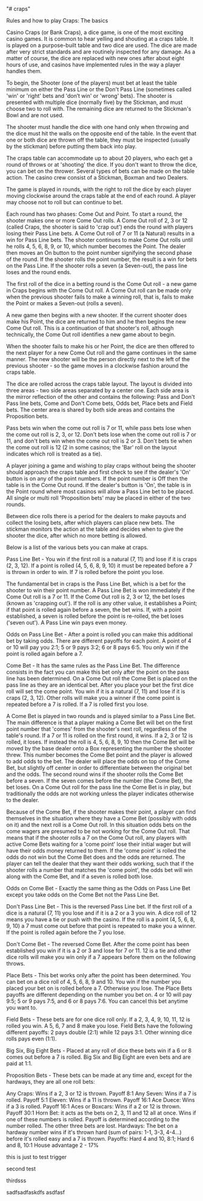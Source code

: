 "# craps"





Rules and how to play Craps:
The basics

Casino Craps (or Bank Craps), a dice game, is one of the most exciting casino games. It is common to hear yelling and shouting at a craps table. It is played on a purpose-built table and two dice are used. The dice are made after very strict standards and are routinely inspected for any damage. As a matter of course, the dice are replaced with new ones after about eight hours of use, and casinos have implemented rules in the way a player handles them.

To begin, the Shooter (one of the players) must bet at least the table minimum on either the Pass Line or the Don't Pass Line (sometimes called 'win' or 'right' bets and 'don’t win' or 'wrong' bets). The shooter is presented with multiple dice (normally five) by the Stickman, and must choose two to roll with. The remaining dice are returned to the Stickman's Bowl and are not used.

The shooter must handle the dice with one hand only when throwing and the dice must hit the walls on the opposite end of the table. In the event that one or both dice are thrown off the table, they must be inspected (usually by the stickman) before putting them back into play.

The craps table can accommodate up to about 20 players, who each get a round of throws or at 'shooting' the dice. If you don't want to throw the dice, you can bet on the thrower. Several types of bets can be made on the table action. The casino crew consist of a Stickman, Boxman and two Dealers.

The game is played in rounds, with the right to roll the dice by each player moving clockwise around the craps table at the end of each round. A player may choose not to roll but can continue to bet.

Each round has two phases: Come Out and Point. To start a round, the shooter makes one or more Come Out rolls. A Come Out roll of 2, 3 or 12 (called Craps, the shooter is said to 'crap out') ends the round with players losing their Pass Line bets. A Come Out roll of 7 or 11 (a Natural) results in a win for Pass Line bets. The shooter continues to make Come Out rolls until he rolls 4, 5, 6, 8, 9, or 10, which number becomes the Point. The dealer then moves an On button to the point number signifying the second phase of the round. If the shooter rolls the point number, the result is a win for bets on the Pass Line. If the shooter rolls a seven (a Seven-out), the pass line loses and the round ends.

The first roll of the dice in a betting round is the Come Out roll - a new game in Craps begins with the Come Out roll. A Come Out roll can be made only when the previous shooter fails to make a winning roll, that is, fails to make the Point or makes a Seven-out (rolls a seven).

A new game then begins with a new shooter. If the current shooter does make his Point, the dice are returned to him and he then begins the new Come Out roll. This is a continuation of that shooter's roll, although technically, the Come Out roll identifies a new game about to begin.

When the shooter fails to make his or her Point, the dice are then offered to the next player for a new Come Out roll and the game continues in the same manner. The new shooter will be the person directly next to the left of the previous shooter - so the game moves in a clockwise fashion around the craps table.

The dice are rolled across the craps table layout. The layout is divided into three areas - two side areas separated by a center one. Each side area is the mirror reflection of the other and contains the following: Pass and Don't Pass line bets, Come and Don't Come bets, Odds bet, Place bets and Field bets. The center area is shared by both side areas and contains the Proposition bets.

Pass bets win when the come out roll is 7 or 11, while pass bets lose when the come out roll is 2, 3, or 12. Don't bets lose when the come out roll is 7 or 11, and don't bets win when the come out roll is 2 or 3. Don't bets tie when the come out roll is 12 (2 in some casinos; the 'Bar' roll on the layout indicates which roll is treated as a tie).

A player joining a game and wishing to play craps without being the shooter should approach the craps table and first check to see if the dealer's 'On' button is on any of the point numbers. If the point number is Off then the table is in the Come Out round. If the dealer's button is 'On', the table is in the Point round where most casinos will allow a Pass Line bet to be placed. All single or multi roll 'Proposition bets' may be placed in either of the two rounds.

Between dice rolls there is a period for the dealers to make payouts and collect the losing bets, after which players can place new bets. The stickman monitors the action at the table and decides when to give the shooter the dice, after which no more betting is allowed.

Below is a list of the various bets you can make at craps.

Pass Line Bet - You win if the first roll is a natural (7, 11) and lose if it is craps (2, 3, 12). If a point is rolled (4, 5, 6, 8, 9, 10) it must be repeated before a 7 is thrown in order to win. If 7 is rolled before the point you lose.

The fundamental bet in craps is the Pass Line Bet, which is a bet for the shooter to win their point number. A Pass Line Bet is won immediately if the Come Out roll is a 7 or 11. If the Come Out roll is 2, 3 or 12, the bet loses (known as 'crapping out'). If the roll is any other value, it establishes a Point; if that point is rolled again before a seven, the bet wins. If, with a point established, a seven is rolled before the point is re-rolled, the bet loses ('seven out'). A Pass Line win pays even money.

Odds on Pass Line Bet - After a point is rolled you can make this additional bet by taking odds. There are different payoffs for each point. A point of 4 or 10 will pay you 2:1; 5 or 9 pays 3:2; 6 or 8 pays 6:5. You only win if the point is rolled again before a 7.

Come Bet - It has the same rules as the Pass Line Bet. The difference consists in the fact you can make this bet only after the point on the pass line has been determined. On a Come Out roll the Come Bet is placed on the pass line as they are an identical bet. After you place your bet the first dice roll will set the come point. You win if it is a natural (7, 11) and lose if it is craps (2, 3, 12). Other rolls will make you a winner if the come point is repeated before a 7 is rolled. If a 7 is rolled first you lose.

A Come Bet is played in two rounds and is played similar to a Pass Line Bet. The main difference is that a player making a Come Bet will bet on the first point number that 'comes' from the shooter's next roll, regardless of the table's round. If a 7 or 11 is rolled on the first round, it wins. If a 2, 3 or 12 is rolled, it loses. If instead the roll is 4, 5, 6, 8, 9, 10 then the Come Bet will be moved by the base dealer onto a Box representing the number the shooter threw. This number becomes the Come Bet point and the player is allowed to add odds to the bet. The dealer will place the odds on top of the Come Bet, but slightly off center in order to differentiate between the original bet and the odds. The second round wins if the shooter rolls the Come Bet before a seven. If the seven comes before the number (the Come Bet), the bet loses. On a Come Out roll for the pass line the Come Bet is in play, but traditionally the odds are not working unless the player indicates otherwise to the dealer.

Because of the Come Bet, if the shooter makes their point, a player can find themselves in the situation where they have a Come Bet (possibly with odds on it) and the next roll is a Come Out roll. In this situation odds bets on the come wagers are presumed to be not working for the Come Out roll. That means that if the shooter rolls a 7 on the Come Out roll, any players with active Come Bets waiting for a 'come point' lose their initial wager but will have their odds money returned to them. If the 'come point' is rolled the odds do not win but the Come Bet does and the odds are returned. The player can tell the dealer that they want their odds working, such that if the shooter rolls a number that matches the 'come point', the odds bet will win along with the Come Bet, and if a seven is rolled both lose.

Odds on Come Bet - Exactly the same thing as the Odds on Pass Line Bet except you take odds on the Come Bet not the Pass Line Bet.

Don't Pass Line Bet - This is the reversed Pass Line bet. If the first roll of a dice is a natural (7, 11) you lose and if it is a 2 or a 3 you win. A dice roll of 12 means you have a tie or push with the casino. If the roll is a point (4, 5, 6, 8, 9, 10) a 7 must come out before that point is repeated to make you a winner. If the point is rolled again before the 7 you lose.

Don't Come Bet - The reversed Come Bet. After the come point has been established you win if it is a 2 or 3 and lose for 7 or 11. 12 is a tie and other dice rolls will make you win only if a 7 appears before them on the following throws.

Place Bets - This bet works only after the point has been determined. You can bet on a dice roll of 4, 5, 6, 8, 9 and 10. You win if the number you placed your bet on is rolled before a 7. Otherwise you lose. The Place Bets payoffs are different depending on the number you bet on. 4 or 10 will pay 9:5; 5 or 9 pays 7:5, and 6 or 8 pays 7:6. You can cancel this bet anytime you want to.

Field Bets - These bets are for one dice roll only. If a 2, 3, 4, 9, 10, 11, 12 is rolled you win. A 5, 6, 7 and 8 make you lose. Field Bets have the following different payoffs: 2 pays double (2:1) while 12 pays 3:1. Other winning dice rolls pays even (1:1).

Big Six, Big Eight Bets - Placed at any roll of dice these bets win if a 6 or 8 comes out before a 7 is rolled. Big Six and Big Eight are even bets and are paid at 1:1.

Proposition Bets - These bets can be made at any time and, except for the hardways, they are all one roll bets:

Any Craps: Wins if a 2, 3 or 12 is thrown. Payoff 8:1
Any Seven: Wins if a 7 is rolled. Payoff 5:1
Eleven: Wins if a 11 is thrown. Payoff 16:1
Ace Duece: Wins if a 3 is rolled. Payoff 16:1
Aces or Boxcars: Wins if a 2 or 12 is thrown. Payoff 30:1
Horn Bet: it acts as the bets on 2, 3, 11 and 12 all at once. Wins if one of these numbers is rolled. Payoff is determined according to the number rolled. The other three bets are lost.
Hardways: The bet on a hardway number wins if it's thrown hard (sum of pairs: 1-1, 3-3, 4-4...) before it's rolled easy and a 7 is thrown. Payoffs: Hard 4 and 10, 8:1; Hard 6 and 8, 10:1
House advantage
2 - 17%

this is just to test trigger


second test


thirdsss

sadfsadfaskdfs
asdfasf